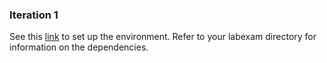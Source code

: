 ### Iteration 1

See this [link](https://media.tntech.edu/playlist/dedicated/1_2yl5mw31/) to set up the environment. Refer to your labexam directory for information on the
dependencies.

